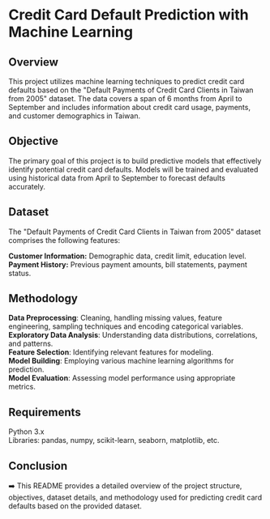 # Credit Card Default Prediction with Machine Learning

## Overview
This project utilizes machine learning techniques to predict credit card defaults 
based on the "Default Payments of Credit Card Clients in Taiwan from 2005" dataset. 
The data covers a span of 6 months from April to September and includes information 
about credit card usage, payments, and customer demographics in Taiwan.

## Objective
The primary goal of this project is to build predictive models that effectively 
identify potential credit card defaults. Models will be trained and evaluated using 
historical data from April to September to forecast defaults accurately.

## Dataset
The "Default Payments of Credit Card Clients in Taiwan from 2005" dataset comprises the following features:

**Customer Information:** Demographic data, credit limit, education level.  
**Payment History:** Previous payment amounts, bill statements, payment status.

## Methodology
**Data Preprocessing**: Cleaning, handling missing values, feature engineering, sampling techniques and encoding categorical variables.  
**Exploratory Data Analysis**: Understanding data distributions, correlations, and patterns.  
**Feature Selection**: Identifying relevant features for modeling.  
**Model Building**: Employing various machine learning algorithms for prediction.  
**Model Evaluation**: Assessing model performance using appropriate metrics.  

## Requirements
Python 3.x  
Libraries: pandas, numpy, scikit-learn, seaborn, matplotlib, etc.
## Conclusion
➡️ This README provides a detailed overview of the project structure, objectives, 
dataset details, and methodology used for predicting credit card defaults based on the provided dataset.
